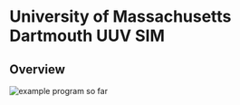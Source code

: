 # University of Massachusetts Dartmouth UUV SIM

## Overview
![example program so far](README_Stuff/example.png)